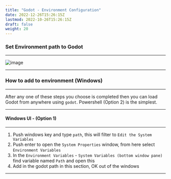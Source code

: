 ```yaml
---
title: "Godot - Environment Configuration"
date: 2022-12-26T15:26:15Z
lastmod: 2022-10-26T15:26:15Z
draft: false
weight: 20
---
```


### Set Environment path to Godot
---

![image](../../images/godot_cmd.jpg)

---
### How to add to environment (Windows)
---

After any one of these steps you choose is completed then you can load Godot from anywhere using `godot`. Powershell (Option 2) is the simplest.

---
#### Windows UI - (Option 1)
---

1. Push windows key and type `path`, this will filter to `Edit the System Variables`
2. Push enter to open the `System Properties` window, from here select `Environment Variables`
3. In the `Environment Variables` - `System Variables (bottom window pane)` find variable named `Path` and open this
4. Add in the godot path in this section, OK out of the windows

---
